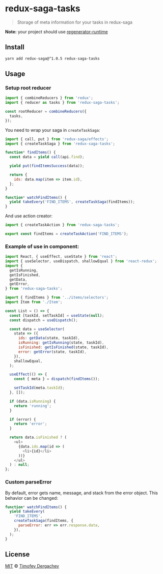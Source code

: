 # redux-saga-tasks

> Storage of meta information for your tasks in redux-saga

**Note:** your project should use [regenerator-runtime](https://www.npmjs.com/package/regenerator-runtime)

## Install

```sh
yarn add redux-saga@^1.0.5 redux-saga-tasks
```

## Usage

### Setup root reducer

```js
import { combineReducers } from 'redux';
import { reducer as tasks } from 'redux-saga-tasks';

const rootReducer = combineReducers({
  tasks,
});
```

You need to wrap your saga in `createTaskSaga`:

```js
import { call, put } from 'redux-saga/effects';
import { createTaskSaga } from 'redux-saga-tasks';

function* findItems() {
  const data = yield call(api.find);

  yield put(findItemsSuccess(data));

  return {
    ids: data.map(item => item.id),
  };
}

function* watchFindItems() {
  yield takeEvery('FIND_ITEMS', createTaskSaga(findItems));
}
```

And use action creator:

```js
import { createTaskAction } from 'redux-saga-tasks';

export const findItems = createTaskAction('FIND_ITEMS');
```

### Example of use in component:

```js
import React, { useEffect, useState } from 'react';
import { useSelector, useDispatch, shallowEqual } from 'react-redux';
import {
  getIsRunning,
  getIsFinished,
  getData,
  getError,
} from 'redux-saga-tasks';

import { findItems } from '../items/selectors';
import Item from './Item';

const List = () => {
  const [taskId, setTaskId] = useState(null);
  const dispatch = useDispatch();

  const data = useSelector(
    state => ({
      ids: getData(state, taskId),
      isRunning: getIsRunning(state, taskId),
      isFinished: getIsFinished(state, taskId),
      error: getError(state, taskId),
    }),
    shallowEqual,
  );

  useEffect(() => {
    const { meta } = dispatch(findItems());

    setTaskId(meta.taskId);
  }, []);

  if (data.isRunning) {
    return 'running';
  }

  if (error) {
    return 'error';
  }

  return data.isFinished ? (
    <ul>
      {data.ids.map(id => (
        <li>{id}</li>
      ))}
    </ul>
  ) : null;
};
```

### Custom parseError

By default, error gets name, message, and stack from the error object. This behavior can be changed:

```js
function* watchFindItems() {
  yield takeEvery(
    'FIND_ITEMS',
    createTaskSaga(findItems, {
      parseError: err => err.response.data,
    }),
  );
}
```

## License

[MIT](LICENSE.md) © [Timofey Dergachev](https://exeto.me/en)
